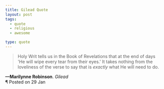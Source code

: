 ```yaml
---
title: Gilead Quote
layout: post
tags:
  - quote
  - religious
  - awesome

type: quote
---
```


> Holy Writ tells us in the Book of Revelations that at the end of days 'He will wipe every tear from their eyes.' It takes nothing from the loveliness of the verse to say that is *exactly* what He will need to do.

<div class="post_meta">
  <div><strong>&mdash;Marilynne Robinson</strong>. <em>Gilead</em></div>
  <div>&para; Posted on 29 Jan</div>
</div>
